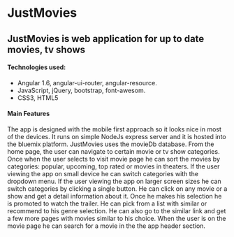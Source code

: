 # JustMovies 

## JustMovies is web application for up to date movies, tv shows

#### Technologies used:  
 * Angular 1.6, angular-ui-router, angular-resource. 
 * JavaScript, jQuery, bootstrap, font-awesom.  
 * CSS3, HTML5

#### Main Features
The app is designed with the mobile first approach so it looks nice in most of the devices. It runs on simple NodeJs express server and it is hosted into the bluemix platform. JustMovies uses the movieDb database. From the home page, the user can navigate to certain movie or tv show categories. Once when the user selects to visit movie page he can sort the movies by categories:  popular, upcoming, top rated or movies in theaters. If the user viewing the app on small device he can switch categories with the dropdown menu. If the user viewing the app on larger screen sizes he can switch categories by clicking a single button. He can click on any movie or a show and get a detail information about it.  Once he makes his selection he is promoted to watch the trailer. He can pick from a list with similar or recommend to his genre selection. He can also go to the similar link and get a few more pages with movies similar to his choice.  When the user is on the movie page he can search for a movie in the the app header section.
